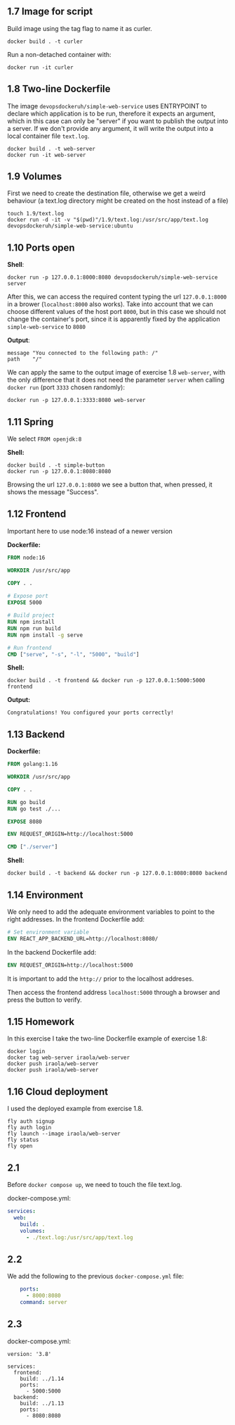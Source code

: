 ## 1.7 Image for script

Build image using the tag flag to name it as curler.

```
docker build . -t curler
```

Run a non-detached container with:

```
docker run -it curler
```


## 1.8 Two-line Dockerfile

The image `devopsdockeruh/simple-web-service` uses ENTRYPOINT to declare which application is to be run, therefore it expects an argument, which in this case can only be "server" if you want to publish the output into a server. If we don't provide any argument, it will write the output into a local container file `text.log`.

```
docker build . -t web-server
docker run -it web-server
```

## 1.9 Volumes

First we need to create the destination file, otherwise we get a weird behaviour (a text.log directory might be created on the host instead of a file)

```
touch 1.9/text.log
docker run -d -it -v "$(pwd)"/1.9/text.log:/usr/src/app/text.log devopsdockeruh/simple-web-service:ubuntu
```

## 1.10 Ports open


**Shell**:

```
docker run -p 127.0.0.1:8000:8080 devopsdockeruh/simple-web-service server
```

After this, we can access the required content typing the url `127.0.0.1:8000` in a brower (`localhost:8000` also works). Take into account that we can choose different values of the host port `8000`, but in this case we should not change the container's port, since it is apparently fixed by the application `simple-web-service` to `8080`

**Output**:

```	
message	"You connected to the following path: /"
path	"/"
```

We can apply the same to the output image of exercise 1.8 `web-server`, with the only difference that it does not need the parameter `server` when calling `docker run` (port `3333` chosen randomly):

```
docker run -p 127.0.0.1:3333:8080 web-server
```


## 1.11 Spring

We select `FROM openjdk:8`

**Shell:**

```
docker build . -t simple-button
docker run -p 127.0.0.1:8080:8080
```

Browsing the url `127.0.0.1:8080` we see a button that, when pressed, it shows the message "Success".


## 1.12 Frontend

Important here to use node:16 instead of a newer version

**Dockerfile:**

```Dockerfile
FROM node:16

WORKDIR /usr/src/app

COPY . .
 
# Expose port
EXPOSE 5000

# Build project
RUN npm install
RUN npm run build
RUN npm install -g serve

# Run frontend
CMD ["serve", "-s", "-l", "5000", "build"]
```

**Shell:**

```shell
docker build . -t frontend && docker run -p 127.0.0.1:5000:5000 frontend
```

**Output:**

```
Congratulations! You configured your ports correctly!
```


## 1.13 Backend

**Dockerfile:**

```Dockerfile
FROM golang:1.16

WORKDIR /usr/src/app

COPY . .

RUN go build
RUN go test ./...

EXPOSE 8080

ENV REQUEST_ORIGIN=http://localhost:5000

CMD ["./server"]
```

**Shell:**

```shell
docker build . -t backend && docker run -p 127.0.0.1:8080:8080 backend
```


## 1.14 Environment

We only need to add the adequate environment variables to point to the right addresses. In the frontend Dockerfile add:

```Dockerfile
# Set environment variable
ENV REACT_APP_BACKEND_URL=http://localhost:8080/
```

In the backend Dockerfile add:

```Dockerfile
ENV REQUEST_ORIGIN=http://localhost:5000
```

It is important to add the `http://` prior to the localhost addreses.

Then access the frontend address `localhost:5000` through a browser and press the button to verify.


## 1.15 Homework

In this exercise I take the two-line Dockerfile example of exercise 1.8:

```Shell
docker login
docker tag web-server iraola/web-server
docker push iraola/web-server
docker push iraola/web-server
```


## 1.16 Cloud deployment

I used the deployed example from exercise 1.8. 

```Shell
fly auth signup
fly auth login
fly launch --image iraola/web-server
fly status
fly open
```


## 2.1

Before `docker compose up`, we need to touch the file text.log.

docker-compose.yml:

```yml
services:
  web:
    build: .
    volumes:
      - ./text.log:/usr/src/app/text.log
```


## 2.2

We add the following to the previous `docker-compose.yml` file:

```yml
    ports:
      - 8000:8080
    command: server
```


## 2.3

docker-compose.yml:

```
version: '3.8'

services:
  frontend:
    build: ../1.14
    ports:
      - 5000:5000
  backend:
    build: ../1.13
    ports:
      - 8080:8080
```
